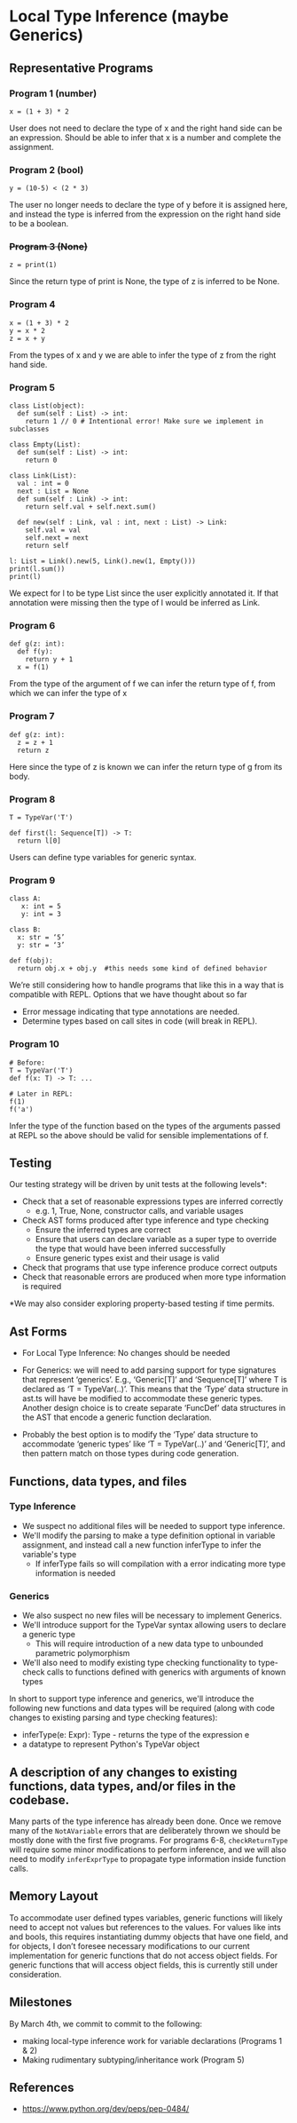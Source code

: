 # Local Type Inference (maybe Generics)

## Representative Programs

### Program 1 (number)
	
	x = (1 + 3) * 2

User does not need to declare the type of x and the right hand side can be an expression. Should be able to infer that x is a number and complete the assignment. 

### Program 2 (bool)
	
	y = (10-5) < (2 * 3)

The user no longer needs to declare the type of y before it is assigned here, and instead the type is inferred from the expression on the right hand side to be a boolean. 

### ~~Program 3 (None)~~
	
	z = print(1)

Since the return type of print is None, the type of z is inferred to be None.

### Program 4 

	x = (1 + 3) * 2
	y = x * 2
	z = x + y 

From the types of x and y we are able to infer the type of z from the right hand side. 

### Program 5

	class List(object):
	  def sum(self : List) -> int:
	    return 1 // 0 # Intentional error! Make sure we implement in subclasses

	class Empty(List):
	  def sum(self : List) -> int:
	    return 0

	class Link(List):
	  val : int = 0
	  next : List = None
	  def sum(self : Link) -> int:
	    return self.val + self.next.sum()
	  
	  def new(self : Link, val : int, next : List) -> Link:
	    self.val = val
	    self.next = next
	    return self

	l: List = Link().new(5, Link().new(1, Empty())) 
	print(l.sum())
	print(l)

We expect for l to be type List since the user explicitly annotated it. If that annotation were missing then the type of l would be inferred as Link. 

### Program 6

	def g(z: int): 
	  def f(y): 
	    return y + 1
	  x = f(1)

From the type of the argument of f we can infer the return type of f, from which we can infer the type of x

### Program 7

	def g(z: int): 
	  z = z + 1 
	  return z

Here since the type of z is known we can infer the return type of g from its body. 

### Program 8

	T = TypeVar('T')      

	def first(l: Sequence[T]) -> T:
	  return l[0]

Users can define type variables for generic syntax. 

### Program 9 

	class A:
	   x: int = 5
	   y: int = 3

	class B:
	  x: str = ‘5’
	  y: str = ‘3’

	def f(obj): 
	  return obj.x + obj.y  #this needs some kind of defined behavior

We’re still considering how to handle programs that like this in a way that is compatible with REPL. Options that we have thought about so far
- Error message indicating that type annotations are needed. 
- Determine types based on call sites in code (will break in REPL). 

### Program 10

	# Before: 
	T = TypeVar('T')
	def f(x: T) -> T: ...
	
	# Later in REPL: 
	f(1)                   
	f('a')   

Infer the type of the function based on the types of the arguments passed at REPL so the above should be valid for sensible implementations of f. 

## Testing

Our testing strategy will be driven by unit tests at the following levels*:
- Check that a set of reasonable expressions types are inferred correctly 
	- e.g. 1, True, None, constructor calls, and variable usages   
- Check AST forms produced after type inference and type checking
	- Ensure the inferred types are correct
	- Ensure that users can declare variable as a super type to override the type that would have been inferred successfully
	- Ensure generic types exist and their usage is valid 
- Check that programs that use type inference produce correct outputs
- Check that reasonable errors are produced when more type information is required 

*We may also consider exploring property-based testing if time permits. 

## Ast Forms

- For Local Type Inference: No changes should be needed
- For Generics: we will need to add parsing support for type signatures that represent ‘generics’. E.g., ‘Generic[T]’ and ‘Sequence[T]’ where T is declared as ‘T = TypeVar(..)’. This means that the ‘Type’ data structure in ast.ts will have be modified to accommodate these generic types. Another design choice is to create separate ‘FuncDef’ data structures in the AST that encode a generic function declaration.

- Probably the best option is to modify the ‘Type’ data structure to accommodate ‘generic types’ like ‘T = TypeVar(..)’ and ‘Generic[T]’, and then pattern match on those types during code generation.

## Functions, data types, and files

### Type Inference
- We suspect no additional files will be needed to support type inference.
- We'll modify the parsing to make a type definition optional in variable assignment, and instead call a new function inferType to infer the variable's type
	- If inferType fails so will compilation with a error indicating more type information is needed

### Generics
- We also suspect no new files will be necessary to implement Generics.
- We'll introduce support for the TypeVar syntax allowing users to declare a generic type
	- This will require introduction of a new data type to unbounded parametric polymorphism
- We'll also need to modify existing type checking functionality to type-check calls to functions defined with generics with arguments of known types

In short to support type inference and generics, we'll introduce the following new functions and data types will be required (along with code changes to existing parsing and type checking features):
- inferType(e: Expr): Type - returns the type of the expression e
- a datatype to represent Python's TypeVar object
	 	 	
## A description of any changes to existing functions, data types, and/or files in the codebase.
Many parts of the type inference has already been done. Once we remove many of the `NotAVariable` errors that are deliberately thrown we should be mostly done with the first five programs. For programs 6-8, `checkReturnType` will require some minor modifications to perform inference, and we will also need to modify `inferExprType` to propagate type information inside function calls.

## Memory Layout
To accommodate user defined types variables, generic functions will likely need to accept not values but references to the values. For values like ints and bools, this requires instantiating dummy objects that have one field, and for objects, I don’t foresee necessary modifications to our current implementation for generic functions that do not access object fields. For generic functions that will access object fields, this is currently still under consideration.

## Milestones
By March 4th, we commit to commit to the following:
- making local-type inference work for variable declarations (Programs 1 & 2) 
- Making rudimentary subtyping/inheritance work (Program 5)

## References 
- https://www.python.org/dev/peps/pep-0484/
